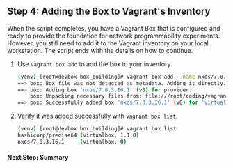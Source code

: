 ## Step 4: Adding the Box to Vagrant's Inventory

When the script completes, you have a Vagrant Box that is configured and ready to provide the foundation for network programmability experiments.  However, you still need to add it to the Vagrant inventory on your local workstation.  The script ends with the details on how to continue.  

1. Use `vagrant box add` to add the box to your inventory.  

    ```bash
    (venv) [root@devbox box_building]# vagrant box add --name nxos/7.0.3.I6.1 /root/coding/vagrant_net_prog/box_building/created_boxes/nxos_7.0.3.I6.1/nxos_7.0.3.I6.1.box --force
    ==> box: Box file was not detected as metadata. Adding it directly...
    ==> box: Adding box 'nxos/7.0.3.I6.1' (v0) for provider:
        box: Unpacking necessary files from: file:///root/coding/vagrant_net_prog/box_building/created_boxes/nxos_7.0.3.I6.1/nxos_7.0.3.I6.1.box
    ==> box: Successfully added box 'nxos/7.0.3.I6.1' (v0) for 'virtualbox'!
    ```

1. Verify it was added successfully with `vagrant box list`.  

    ```bash
    (venv) [root@devbox box_building]# vagrant box list
    hashicorp/precise64 (virtualbox, 1.1.0)
    nxos/7.0.3.I6.1     (virtualbox, 0)
    ```

#### Next Step: Summary
